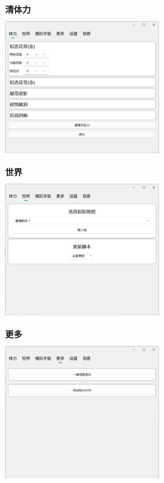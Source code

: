 # 清体力

<img src="../gui/stamina.png" alt="stamina" style="zoom:50%;" />

# 世界

<img src="../gui/world.png" alt="world" style="zoom:50%;" />

# 更多

<img src="../gui/more.png" alt="more" style="zoom:50%;" />
